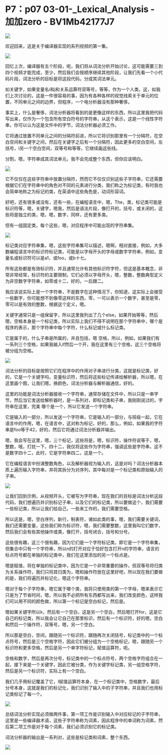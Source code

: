 # P7：p07 03-01-_Lexical_Analysis - 加加zero - BV1Mb42177J7

![](img/cc8ec640334d32b094d4214d0c7add9e_0.png)

欢迎回来，这是关于编译器实现的系列视频的第一集。

![](img/cc8ec640334d32b094d4214d0c7add9e_2.png)

回忆上次，编译器有五个阶段，呃，我们将从词法分析开始讨论，这可能需要三到四个视频才能完成，至少，然后我们会按顺序继续其他阶段，让我们先看一个小代码片段，词法分析的目标是将这段代码，分成其词法单元。

如关键字，如果变量名i和j和关系运算符双等号，等等，作为一个人类，这，如我们上次讨论的，这是一件很容易的事，因为有各种各样的视觉线索关于单元的位置，不同单元之间的边界，但程序，一个电分析器没有那种奢侈。

事实上，什么是奢侈，词法分析器将看到的是更像这样的东西，所以这里我把代码写出来，仅作为一个包含所有空白符号的字符串，从这个表示，这是一个线性字符串，你可以认为这是文件中的字节，词法分析器必须工作。

它将通过放置不同单元之间的分隔符前进，所以它将识别那里有一个分隔符，在空白空间和关键字之间，然后在关键字之后有一个分隔符，因此更多的空白空间，左括号，i另一个空白空间，双等号和等等，它继续画这些线。

分割，嗯，字符串成其词法单元，我不会完成整个东西，但你应该明白。

![](img/cc8ec640334d32b094d4214d0c7add9e_4.png)

它不仅仅在这些字符串中放置分隔符，然而它不仅仅识别这些子字符串，它还需要根据它们在字符串中的角色对不同的元素进行分类，我们称之为标记类，有时我也会简单地称之为标记的类，在英语中这些角色是，动词形容词。

好吧，还有很多或没有，还有一些，在编程语言中，嗯，The，类，标记类可能是标识符等，嗯，关键字，嗯我，然后是语法片段，像打开的，括号，或关闭的，这些将是独立的类，嗯，嗯，数字，同样，还有更多类。

但有一组固定类，每个这些，嗯，对应程序中可能出现的字符串集。

![](img/cc8ec640334d32b094d4214d0c7add9e_6.png)

标记类对应字符串集，嗯，这些字符串集可以描述，嗯啊，相对直接，例如，大多数编程语言中的标识符标记类，可能是以字母开头的字母或数字字符串，例如，变量名或标识符可以是a1，或foo，或b十七。

所有这些都是有效标识符，并且通常允许有其他标识符字符，但这是基本概念，非常非常经常，标识符的主要限制，它们必须以字母开头，嗯，整数，整数典型定义为非空数字字符串，如零或十二，好的，一后跟二。

我应该说实际上是一个字符串，不是数字在这种情况下，你知道，这实际上会接受一些数字，你可能想不到像零这样的东西，零，一可以表示一个数字，甚至是零，零可以是有效的整数，根据这个定义，嗯。

关键字通常只是一组保留字，所以这里我列出了几个else，如果开始等等，然后嗯，空格本身是一个标记类，所以实际上我们不得不说明在那个字符串中，哪个是程序的表示，那个字符串中每个字符，什么标记或什么标记类。

它是属于的，什么子串是所属的，并且包括，嗯 空格，所以，例如，如果我们有一系列三个空格，如果我输入if然后一个开，我在这里有三个空格，这三个空格将被分组为空格。



![](img/cc8ec640334d32b094d4214d0c7add9e_8.png)

词法分析的目标是按照它们在程序中的作用对子串进行分类，这就是标记类，好的，它是一个关键字吗，变量标识符，然后将这些标记传递给解析器，所以嗯，在这里画个图，让我们嗯，换颜色，词法分析器与解析器通信，好的。

这里的功能是词法分析器接收一个字符串，通常存储在文件中，所以只是一串字节，然后当它发送给解析器时，是一系列对，即标记类和子串，我刚刚说过的，字符串在这里，完美 哪个是一个，所以它发送一个字符串。

它是输入的一部分，所以发送一个字符串，它是输入的一部分，与班级一起，它在语言中的作用，嗯，在语言中，这对称为标记，好的，那么，例如，如果我的字符串是foo等于42，好的，然后它将通过词法分析器并输出。

嗯，我会写在这里，嗯，三个标记，这些将是，嗯，标识符，操作符说等于，嗯，整数，哦，打扰一下，四十二，我仅将这些作为字符串，强调这些是字符串，这不是数字四十二，此时，它是字符串四二，这是一个。

它在编程语言中扮演整数角色，以及解析器视为输入的，这是对吗？词法分析器本质上遍历输入字符串，并将其拆分为对序列，其中每对是一个标记类和原始输入的子串。



![](img/cc8ec640334d32b094d4214d0c7add9e_10.png)

让我们回到示例，从视频开头，它被写为字符串，现在我们的目标是词法分析这段代码，我们想遍历并识别标记子串，以及它们的标记类，所以要做这个，我们需要一些标记类，所以让我们给自己，一些来工作的，我们需要空格。

所以这是，嗯，空白序列，新行，制表符，诸如此类的事，嗯，我们需要关键词，我们还需要变量，这些我们称为标识符，嗯，我们需要整数，这里我叫它们数字，然后我们会有些其他操作或类，像打开，括号闭合，括号和分号。

这些很有趣，这三个很有趣，因为它们是一个字符标记类，即它是一个字符串集，但集合中只有一个字符串，所以n的打开对应于恰好包含打开n的字符串，语言的标点符号都在单独的标记类中，我们在这里添加的另一个标点是。

嗯是赋值，将在单独的标记类中，因为它是一个非常重要的操作，但双等号将归类为关系操作符，我们只将其归类为，嗯和操作符放在这里好吧，所以现在我们要做的是，我们将遍历并标记化，嗯这个字符串。

嗯对于每个子字符串，嗯它属于哪个类，我将只使用类的第一个字母，嗯来表示它只是为了节省时间，嗯，所以我不必把所有东西都写出来，我们改变颜色，这样我们可以用不同的颜色做，所以第一个标记是空白标记，然后是。

嗯如果关键字所以k，然后有一个空白，这是另一个空白，然后嗯打开for，这是它自己的标记类，所以我会让它自己在那里标识，然后有一个标识符，好的嗯，空白和然后一个操作符，双等号，嗯，另一个空白。

所以那是空白，空间，跟随另一个标识符，跟随再次关闭括号，标记类中的一个标点符号，然后是三个空格字符，因此它们被分组为一个空格标记，嗯，跟随另一个标识符和更多空格，然后是另一个单字符标记，赋值运算符，呃。

空格和数字，然后是再次分号，标记类中的一个标点符号，两个空格字符组合在一起，接下来是一个关键字，因此它被分类，作为关键字标记类，另一组空格字符，然后是另一个标识符，实际上有一个空白。

我们几乎用标记覆盖了它，I赋值运算符本身，在一个标记类中，空格数字，最后分号本身，这就是我们的标记化，我们识别了输入中的子字符串，并且我们也用标记类标记了每一个。



![](img/cc8ec640334d32b094d4214d0c7add9e_12.png)

总结词法分析实现必须做两件事，第一项工作是识别输入中对应标记的子字符串，这里是一些编译器术语，这些子字符串称为词素，因此程序中的单词称为词素，然后第二项工作是对于每个词素，我们必须识别它的标记类。

词法分析器的输出是一系列对，这些是标记类和词素，整个东西。

![](img/cc8ec640334d32b094d4214d0c7add9e_14.png)